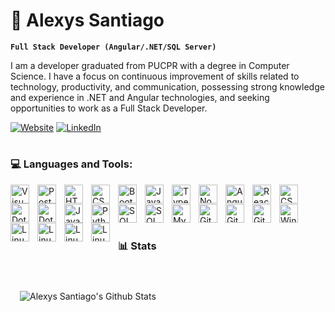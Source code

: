 # 🚀 Alexys Santiago

**`Full Stack Developer (Angular/.NET/SQL Server)`**

I am a developer graduated from PUCPR with a degree in Computer Science. I have a focus on continuous improvement of skills related to technology, productivity, and communication, possessing strong knowledge and experience in .NET and Angular technologies, and seeking opportunities to work as a Full Stack Developer.

[![Website](https://img.shields.io/website?label=My%20Personal%20Website&style=for-the-badge&url=https%3A%2F%2Falexys-fernandes.netlify.app)][website]
[![LinkedIn](https://img.shields.io/badge/LinkedIn-0077B5?style=for-the-badge&logo=linkedin&logoColor=white)][linkedin]

#

### 💻 Languages and Tools:

[<img align="left" alt="Visual Studio Code" width="30px" style="padding-right:10px;" src="https://user-images.githubusercontent.com/25181517/192108891-d86b6220-e232-423a-bf5f-90903e6887c3.png" />][vscode]
[<img align="left" alt="Postman" width="30px" style="padding-right:10px;" src="https://user-images.githubusercontent.com/25181517/192109061-e138ca71-337c-4019-8d42-4792fdaa7128.png" />][postman]
[<img align="left" alt="HTML5" width="30px" style="padding-right:10px;" src="https://user-images.githubusercontent.com/25181517/192158954-f88b5814-d510-4564-b285-dff7d6400dad.png" />][html5]
[<img align="left" alt="CSS3" width="30px" style="padding-right:10px;" src="https://user-images.githubusercontent.com/25181517/183898674-75a4a1b1-f960-4ea9-abcb-637170a00a75.png" />][css3]
[<img align="left" alt="Bootstrap" width="30px" style="padding-right:10px;" src="https://user-images.githubusercontent.com/25181517/183898054-b3d693d4-dafb-4808-a509-bab54cf5de34.png" />][bootstrap]
[<img align="left" alt="JavaScript" width="30px" style="padding-right:10px;" src="https://user-images.githubusercontent.com/25181517/117447155-6a868a00-af3d-11eb-9cfe-245df15c9f3f.png" />][javascript]
[<img align="left" alt="TypeScript" width="30px" style="padding-right:10px;" src="https://user-images.githubusercontent.com/25181517/183890598-19a0ac2d-e88a-4005-a8df-1ee36782fde1.png" />][typescript]
[<img align="left" alt="Node.js" width="30px" style="padding-right:10px;" src="https://user-images.githubusercontent.com/25181517/183568594-85e280a7-0d7e-4d1a-9028-c8c2209e073c.png" />][nodejs]
[<img align="left" alt="Angular" width="30px" style="padding-right:10px;" src="https://user-images.githubusercontent.com/25181517/183890595-779a7e64-3f43-4634-bad2-eceef4e80268.png" />][angular]
[<img align="left" alt="React" width="30px" style="padding-right:10px;" src="https://user-images.githubusercontent.com/25181517/183897015-94a058a6-b86e-4e42-a37f-bf92061753e5.png" />][react]
[<img align="left" alt="CSharp" width="30px" style="padding-right:10px;" src="https://user-images.githubusercontent.com/25181517/121405384-444d7300-c95d-11eb-959f-913020d3bf90.png" />][csharp]
[<img align="left" alt="Dotnet" width="30px" style="padding-right:10px;" src="https://user-images.githubusercontent.com/25181517/121405754-b4f48f80-c95d-11eb-8893-fc325bde617f.png" />][dotnet]
[<img align="left" alt="Dotnet" width="30px" style="padding-right:10px;" src="https://user-images.githubusercontent.com/25181517/186711335-a3729606-5a78-4496-9a36-06efcc74f800.png" />][swagger]
<br/>

[<img align="left" alt="Java" width="30px" style="padding-right:10px;" src="https://user-images.githubusercontent.com/25181517/117201156-9a724800-adec-11eb-9a9d-3cd0f67da4bc.png" />][java]
[<img align="left" alt="Python" width="30px" style="padding-right:10px;" src="https://user-images.githubusercontent.com/25181517/183423507-c056a6f9-1ba8-4312-a350-19bcbc5a8697.png" />][python]
[<img align="left" alt="SQLServer" width="30px" style="padding-right:10px;" src="https://github.com/marwin1991/profile-technology-icons/assets/19180175/3b371807-db7c-45b4-8720-c0cfc901680a" />][sqlserver]
[<img align="left" alt="SQLServer" width="30px" style="padding-right:10px;" src="https://user-images.githubusercontent.com/25181517/117208740-bfb78400-adf5-11eb-97bb-09072b6bedfc.png" />][postgresql]
[<img align="left" alt="MySQL" width="30px" style="padding-right:10px;" src="https://user-images.githubusercontent.com/25181517/183896128-ec99105a-ec1a-4d85-b08b-1aa1620b2046.png" />][mysql]
[<img align="left" alt="Git" width="30px" style="padding-right:10px;" src="https://user-images.githubusercontent.com/25181517/192108372-f71d70ac-7ae6-4c0d-8395-51d8870c2ef0.png" />][git]
[<img align="left" alt="GitHub" width="30px" style="padding-right:10px;" src="https://user-images.githubusercontent.com/25181517/192108374-8da61ba1-99ec-41d7-80b8-fb2f7c0a4948.png" />][github]
[<img align="left" alt="GitHub" width="30px" style="padding-right:10px;" src="https://user-images.githubusercontent.com/25181517/183911544-95ad6ba7-09bf-4040-ac44-0adafedb9616.png" />][azure]
[<img align="left" alt="Windows" width="30px" style="padding-right:10px;" src="https://user-images.githubusercontent.com/25181517/186884150-05e9ff6d-340e-4802-9533-2c3f02363ee3.png" />][windows]
[<img align="left" alt="Linux" width="30px" style="padding-right:10px;" src="https://github.com/marwin1991/profile-technology-icons/assets/76662862/2481dc48-be6b-4ebb-9e8c-3b957efe69fa" />][linux]
[<img align="left" alt="Linux" width="30px" style="padding-right:10px;" src="https://user-images.githubusercontent.com/25181517/186884153-99edc188-e4aa-4c84-91b0-e2df260ebc33.png" />][ubuntu]
[<img align="left" alt="Linux" width="30px" style="padding-right:10px;" src="https://user-images.githubusercontent.com/25181517/192158606-7c2ef6bd-6e04-47cf-b5bc-da2797cb5bda.png" />][bash]
[<img align="left" alt="Linux" width="30px" style="padding-right:10px;" src="https://user-images.githubusercontent.com/25181517/117207330-263ba280-adf4-11eb-9b97-0ac5b40bc3be.png" />][docker]

<br/>

#

### 📊 Stats

<div>
    <img style="float:left;" alt="" src="https://github-readme-stats.vercel.app/api/top-langs/?username=suxport&theme=dracula" />
    <img style="float:left;margin: 40px 0 0 15px" alt="Alexys Santiago's Github Stats" src="https://github-readme-stats.vercel.app/api?username=suxport&show_icons=true&theme=dracula" />
</div>

[website]: https://alexys-fernandes.netlify.app/
[linkedin]: https://www.linkedin.com/in/alexys-santiago/
[vscode]: https://code.visualstudio.com/
[postman]: https://www.postman.com/
[html5]: https://www.w3schools.com/html/
[css3]: https://www.w3schools.com/css/
[bootstrap]: https://getbootstrap.com/
[javascript]: https://www.javascript.com/
[typescript]: https://www.typescriptlang.org/
[nodejs]: https://nodejs.org/en/
[angular]: https://angular.io/
[react]: https://reactjs.org/
[csharp]: https://docs.microsoft.com/en-us/dotnet/csharp/
[dotnet]: https://dotnet.microsoft.com/
[swagger]: https://swagger.io/
[java]: https://www.oracle.com/java/
[python]: https://www.python.org/
[sqlserver]: https://www.microsoft.com/en-us/sql-server/
[postgresql]: https://www.postgresql.org/
[mysql]: https://www.mysql.com/
[git]: https://git-scm.com/
[github]: https://github.com/
[azure]: https://azure.microsoft.com/
[windows]: https://www.microsoft.com/en-us/windows
[linux]: https://www.linux.org/
[ubuntu]: https://ubuntu.com/
[bash]: https://www.gnu.org/software/bash/
[docker]: https://www.docker.com/
